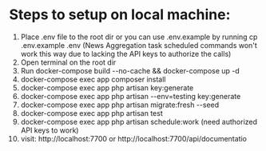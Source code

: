 # Steps to setup on local machine:

1. Place .env file to the root dir or you can use .env.example by running cp .env.example .env (News Aggregation task scheduled commands won't work this way due to lacking the API keys to authorize the calls)
2. Open terminal on the root dir
3. Run docker-compose build --no-cache && docker-compose up -d
4. docker-compose exec app composer install
5. docker-compose exec app php artisan key:generate
6. docker-compose exec app php artisan --env=testing key:generate
7. docker-compose exec app php artisan migrate:fresh --seed
8. docker-compose exec app php artisan test
9. docker-compose exec app php artisan schedule:work (need authorized API keys to work)
10. visit: http://localhost:7700 or http://localhost:7700/api/documentatio
